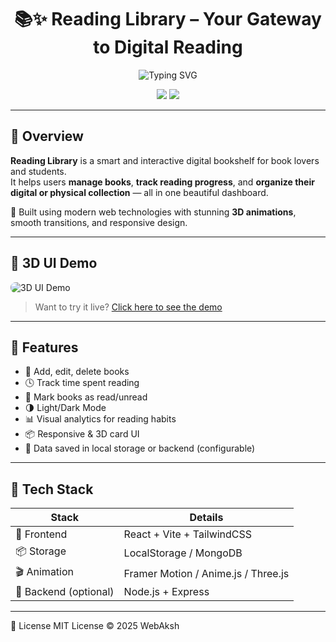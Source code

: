 <h1 align="center">📚✨ Reading Library – Your Gateway to Digital Reading</h1>

<p align="center">
  <img src="https://readme-typing-svg.herokuapp.com/?font=Fira+Code&size=24&pause=1000&center=true&vCenter=true&width=500&lines=Organize+Your+Books+Effortlessly;Track+Reading+Progress;Beautiful+UI+%7C+Powerful+Features" alt="Typing SVG" />
</p>

<p align="center">
  <img src="https://img.shields.io/badge/Status-Active-green?style=for-the-badge&logo=readme&logoColor=white" />
  <img src="https://img.shields.io/github/license/yourusername/reading-library?style=for-the-badge" />
</p>

---

## 🧠 Overview

**Reading Library** is a smart and interactive digital bookshelf for book lovers and students.  
It helps users **manage books**, **track reading progress**, and **organize their digital or physical collection** — all in one beautiful dashboard.  

🎯 Built using modern web technologies with stunning **3D animations**, smooth transitions, and responsive design.

---

## 🎥 3D UI Demo

<img src="https://user-images.githubusercontent.com/your-gif-id/preview.gif" alt="3D UI Demo" style="border-radius: 8px;" />

> Want to try it live? [Click here to see the demo](https://your-demo-link.com)

---

## 💎 Features

- 📖 Add, edit, delete books
- 🕓 Track time spent reading
- 🔖 Mark books as read/unread
- 🌗 Light/Dark Mode
- 📊 Visual analytics for reading habits
- 📦 Responsive & 3D card UI
- 💾 Data saved in local storage or backend (configurable)

---

## 🔧 Tech Stack

| Stack     | Details |
|-----------|---------|
| 🎨 Frontend | React + Vite + TailwindCSS |
| 📦 Storage  | LocalStorage / MongoDB |
| 🎬 Animation | Framer Motion / Anime.js / Three.js |
| 🧩 Backend (optional) | Node.js + Express |

---

📄 License
MIT License © 2025 WebAksh

